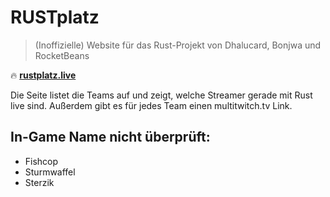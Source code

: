 # RUSTplatz
> (Inoffizielle) Website für das Rust-Projekt von Dhalucard, Bonjwa und RocketBeans

:fire: [**rustplatz.live**](https://rustplatz.live)

Die Seite listet die Teams auf und zeigt, welche Streamer gerade mit Rust live sind.
Außerdem gibt es für jedes Team einen multitwitch.tv Link.

## In-Game Name nicht überprüft:
- Fishcop
- Sturmwaffel
- Sterzik
